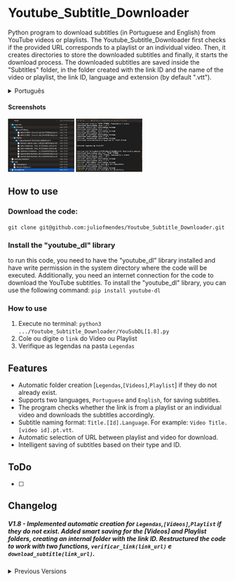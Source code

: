# Youtube_Subtitle_Downloader

Python program to download subtitles (in Portuguese and English) from YouTube videos or playlists.
The Youtube_Subtitle_Downloader first checks if the provided URL corresponds to a playlist or an individual video. Then, it creates directories to store the downloaded subtitles and finally, it starts the download process. The downloaded subtitles are saved inside the "Subtitles" folder, in the folder created with the link ID and the name of the video or playlist, the link ID, language and extension (by default ".vtt").
  
<details>
<summary>Português</summary>
Programa em python que permite baixar legendas (em português e inglês) de vídeos ou playlists do YouTube.
O Youtube_Subtitle_Downloader primeiro verifica se a URL fornecida corresponde a uma playlist ou a um vídeo individual. Em seguida, ele cria diretórios para armazenar as legendas baixadas e, finalmente, inicia o download das legendas. As legendas baixadas são salvas dentro da pasta "Legendas", na pasta criada com o ID do link e com o nome do vídeo ou da playlist, o ID do link, a lingua e a extensão (por padrão ".vtt").
</details>

#### Screenshots
<img src="https://github.com/juliofmendes/Youtube-Subtitle-Downloader/blob/main/Screenshot_01.png?raw=true" width="30%" height="30%">     <img src="https://github.com/juliofmendes/Youtube-Subtitle-Downloader/blob/main/Screenshot_02.png?raw=true" width="30%" height="30%">




## How to use


### Download the code:
`git clone git@github.com:juliofmendes/Youtube_Subtitle_Downloader.git`


### Install the "youtube_dl" library
to run this code, you need to have the "youtube_dl" library installed and have write permission in the system directory where the code will be executed. Additionally, you need an internet connection for the code to download the YouTube subtitles. 
To install the "youtube_dl" library, you can use the following command: 
`pip install youtube-dl`


### How to use

1. Execute no terminal: `python3 .../Youtube_Subtitle_Downloader/YouSubDL[1.8].py`
2. Cole ou digite o `link` do Video ou Playlist
3. Verifique as legendas na pasta `Legendas`




## Features

- Automatic folder creation [`Legendas`,`[Videos]`,`Playlist`] if they do not already exist.
- Supports two languages, `Portuguese` and `English`, for saving subtitles.
- The program checks whether the link is from a playlist or an individual video and downloads the subtitles accordingly.
- Subtitle naming format: `Title.[Id].Language`. For example: `Video Title.[video id].pt.vtt`.
- Automatic selection of URL between playlist and video for download.
- Intelligent saving of subtitles based on their type and ID.




## ToDo
* [ ] 




## Changelog

##### V1.8 - Implemented automatic creation for `Legendas`,`[Videos]`,`Playlist` if they do not exist. Added smart saving for the [Videos] and Playlist folders, creating an internal folder with the link ID. Restructured the code to work with two functions, `verificar_link(link_url)` e `download_subtitle(link_url)`.

  <details>
  <summary>Previous Versions</summary>

V1.7 - Implemented automatic selection between the playlist video link and simple videos for download. Subtitles are now saved in the playlist folder.

V1.5 - Structured the function for reading YouTube lists. Changed the SRT extension to `VTT`. Adjustment in the naming of saving `title.[id].ext.vtt`.

V1.3 - Added the function of creating the `Legendas` folder, saving the subtitle inside the folder. Restricted the download of automatically generated subtitles. Added the possibility of the `EN` language in addition to PT-BR. Implemented the subtitle naming format `nome[id].ling.srt`.

V1.0 - Basic and initial. Saves the `PT-BR` subtitle of the video in the file folder.
</details>

